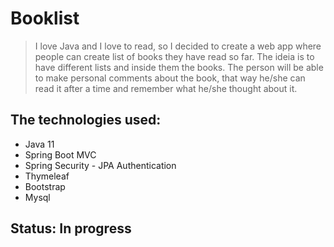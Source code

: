 # Booklist

>I love Java and I love to read, so I decided to create a web app where people can create list of books they have read so far. The ideia is to have different
lists and inside them the books. The person will be able to make personal comments about the book, that way he/she can read it after a time and remember
what he/she thought about it. 

## The technologies used:
 - Java 11
 - Spring Boot MVC
 - Spring Security - JPA Authentication
 - Thymeleaf
 - Bootstrap
 - Mysql

## Status: In progress
